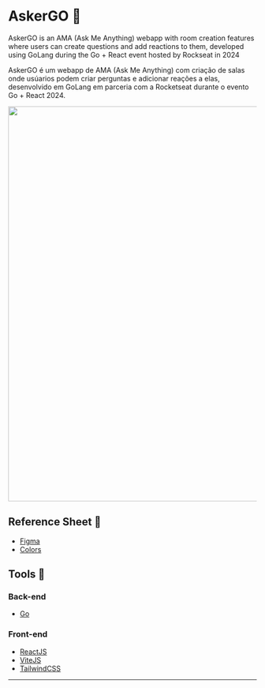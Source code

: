 # AskerGO 🔶

AskerGO is an AMA (Ask Me Anything) webapp with room creation features where users can create questions and add reactions to them, developed using GoLang during the Go + React event hosted by Rockseat in 2024

AskerGO é um webapp de AMA (Ask Me Anything) com criação de salas onde usúarios podem criar perguntas e adicionar reações a elas, desenvolvido em GoLang em parceria com a Rocketseat durante o evento Go + React 2024.

<div align="center">
<img src="https://github.com/user-attachments/assets/5f237157-38bb-4fdf-bb18-7dfb2e9451ea" width="800" align="center" />
</div>

## Reference Sheet 📑

- [Figma](https://www.figma.com/community/file/1402302237126862071/ama-ask-me-anything)
- [Colors](https://tailwindcss.com/docs/customizing-colors)

## Tools 🔧
### Back-end
- [Go](https://go.dev/)

### Front-end
- [ReactJS](https://react.dev/)
- [ViteJS](https://vitejs.dev/)
- [TailwindCSS](https://tailwindcss.com/)
---
